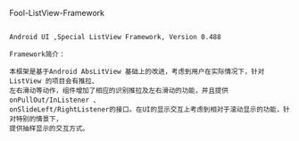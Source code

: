 Fool-ListView-Framework

~~~~~~~~~~~~~~~~~~~~~~~~~~~~~~~~~~~~~~~~~~~~~~~~~~~~~~~~~~~~~~~~~~~~~~~~~~~~~~~~~~~~~~~~~~~~~~~

Android UI ,Special ListView Framework, Version 0.488

Framework简介：

本框架是基于Android AbsLitView 基础上的改进，考虑到用户在实际情况下，针对ListView 的项目会有推拉、
左右滑动等动作，组件增加了相应的识别推拉及左右滑动的功能，并且提供onPullOut/InListener 、
onSlideLeft/RightListener的接口。在UI的显示交互上考虑到相对于滚动显示的功能，针对特别的情景下，
提供抽样显示的交互方式。

